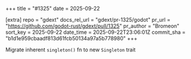+++
title = "#1325"
date = 2025-09-22

[extra]
repo = "gdext"
docs_rel_url = "gdext/pr-1325/godot"
pr_url = "https://github.com/godot-rust/gdext/pull/1325"
pr_author = "Bromeon"
sort_key = 2025-09-22
date_time = 2025-09-22T23:06:01Z
commit_sha = "b1d1e959cbaadf813d61fcb50134a97a5b778980"
+++

Migrate inherent `singleton()` fn to new `Singleton` trait
